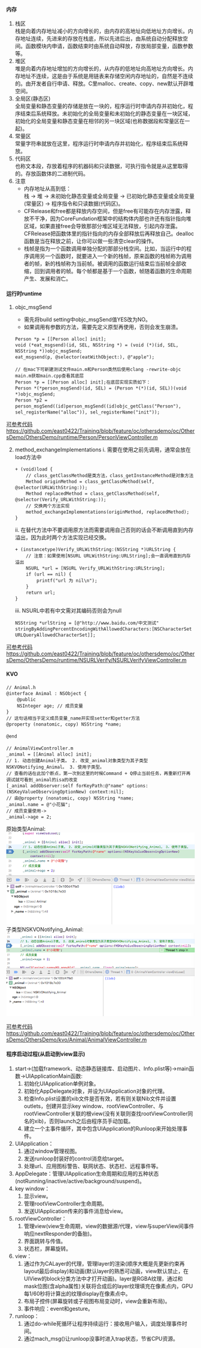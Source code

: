 #### 内存
1. 栈区  
	栈是向着内存地址减小的方向增长的，由内存的高地址向低地址方向增长。内存地址连续，先进来的存放在栈底，所以先进后出，由系统自动分配释放空间。函数模块内申请，函数结束时由系统自动释放，存放局部变量，函数参数等。  
2. 堆区  
	堆是向着内存地址增加的方向增长的，从内存的低地址向高地址方向增长。内存地址不连续，这是由于系统是用链表来存储空闲内存地址的，自然是不连续的。由开发者自行申请、释放。C里malloc、create、copy、new默认开辟堆空间。
3. 全局区(静态区)  
	全局变量和静态变量的存储是放在一块的，程序运行时申请内存并初始化，程序结束后系统释放。未初始化的全局变量和未初始化的静态变量在一块区域，初始化的全局变量和静态变量在相邻的另一块区域(也称数据段和常量区在一起)。
4. 常量区  
	常量字符串就放在这里，程序运行时申请内存并初始化，程序结束后系统释放。
5. 代码区  
 	也称文本段，存放着程序的机器码和只读数据，可执行指令就是从这里取得的。存放函数体的二进制代码。  
6. 注意
	* 内存地址从高到低：  
	 	栈 -> 堆 -> 未初始化静态变量或全局变量 -> 已初始化静态变量或全局变量(常量区) -> 程序指令和只读数据(代码区)。
	* CFRelease和free都是释放内存空间，但是free有可能存在内存泄露，释放不干净，因为CoreFundation框架中的结构体内部也许还有指针指向堆区域，如果直接free会导致那部分堆区域无法释放，引起内存泄露。CFRelease把函数体里的指针指向的内存全部释放后再释放自己。dealloc函数是当在释放之前，让你可以做一些清空clear的操作。 
	* 栈帧是指为一个函数调用单独分配的那部分栈空间。比如，当运行中的程序调用另一个函数时，就要进入一个新的栈帧，原来函数的栈帧称为调用者的帧，新的栈帧称为当前帧。被调用的函数运行结束后当前帧全部收缩，回到调用者的帧。每个帧都是基于一个函数，帧随着函数的生命周期产生、发展和消亡。  


#### 运行时runtime
1. objc_msgSend
	* 需先将build setting中objc_msgSend值YES改为NO。
	* 如果调用有参数的方法，需要先定义原型再使用，否则会发生崩溃。

	```
	Person *p = [[Person alloc] init];
	void (*eat_msgsend)(id, SEL, NSString *) = (void (*)(id, SEL, NSString *))objc_msgSend;
	eat_msgsend(p, @selector(eatWithObject:), @"apple");
	
	// 在mac下可新建测试文件main.m和Person类然后使用clang -rewrite-objc main.m获取main.cpp查看其底层
	Person *p = [[Person alloc] init];在底层实现实质如下：
	Person *(*person_msgSend)(id, SEL) = (Person *(*)(id, SEL))(void *)objc_msgSend;
	Person *p2 = person_msgSend((id)person_msgSend((id)objc_getClass("Person"), sel_registerName("alloc")), sel_registerName("init"));
	```
[可参考代码https://github.com/east0422/Training/blob/feature/oc/othersdemo/oc/OthersDemo/OthersDemo/runtime/Person/PersonViewController.m](https://github.com/east0422/Training/blob/feature/oc/othersdemo/oc/OthersDemo/OthersDemo/runtime/Person/PersonViewController.m) 
 
2. method_exchangeImplementations 
	i. 需要在使用之前先调用，通常会放在load方法中

	```
	+ (void)load {  
		// class_getClassMethod是类方法，class_getInstanceMethod是对象方法
		Method originMethod = class_getClassMethod(self, @selector(URLWithString:));
		Method replacedMethod = class_getClassMethod(self, @selector(Verify_URLWithString:));
	    // 交换两个方法实现
	    method_exchangeImplementations(originMethod, replacedMethod);
	}  
	```

	ii. 在替代方法中不要调用原方法而需要调用自己否则的话会不断调用直到内存溢出，因为此时两个方法实现已经交换。

	```
	+ (instancetype)Verify_URLWithString:(NSString *)URLString {
	    // 注意：如果使用[NSURL URLWithString:URLString];会一直调用直到内存溢出
	    NSURL *url = [NSURL Verify_URLWithString:URLString];
	    if (url == nil) {
	        printf("url 为 nil\n");
	    }
	    return url;
	}
	```
	
	iii. NSURL中若有中文需对其编码否则会为null

	```
	NSString *urlString = [@"http://www.baidu.com/中文测试" stringByAddingPercentEncodingWithAllowedCharacters:[NSCharacterSet URLQueryAllowedCharacterSet]];
	```
[可参考代码https://github.com/east0422/Training/blob/feature/oc/othersdemo/oc/OthersDemo/OthersDemo/runtime/NSURLVerify/NSURLVerifyViewController.m](https://github.com/east0422/Training/blob/feature/oc/othersdemo/oc/OthersDemo/OthersDemo/runtime/NSURLVerify/NSURLVerifyViewController.m) 


#### KVO  

```
// Animal.h
@interface Animal : NSObject {
    @public
    NSInteger age; // 成员变量
}
// 这句话相当于定义成员变量_name并实现setter和getter方法
@property (nonatomic, copy) NSString *name;

@end

// AnimalViewController.m
_animal = [[Animal alloc] init];
// 1. 动态创建Animal子类。 2. 改变_animal对象类型为其子类型NSKVONotifying_Animal。 3. 使用子类型。
// 查看的话在此加个断点，第一次到这里的时候Command + Q停止当前任务，再重新打开再调试就可看到_animal的isa的改变
[_animal addObserver:self forKeyPath:@"name" options:(NSKeyValueObservingOptionNew) context:nil];
// 由@property (nonatomic, copy) NSString *name;
_animal.name = @"小花猫";
// 成员变量使用->
_animal->age = 2;
```  
原始类型Animal:  
![images/ios_Animal.png](../images/ios_Animal.png "原始类型Animal")  
子类型NSKVONotifying_Animal:  
![images/ios_NSKVONotifying_Animal.png](../images/ios_NSKVONotifying_Animal.png "子类型NSKVONotifying_Animal")

[可参考代码https://github.com/east0422/Training/blob/feature/oc/othersdemo/oc/OthersDemo/OthersDemo/kvo/Animal/AnimalViewController.m](https://github.com/east0422/Training/blob/feature/oc/othersdemo/oc/OthersDemo/OthersDemo/kvo/Animal/AnimalViewController.m)

#### 程序启动过程(从启动到view显示)
1. start->(加载framework、动态静态链接库、启动图片、Info.plist等)->main函数->UIApplicationMain函数:
	1. 初始化UIApplication单例对象。
	2. 初始化AppDelegate对象，并设为UIApplication对象的代理。
	3. 检查Info.plist设置的xib文件是否有效，若有则关联Nib文件并设置outlets，创建并显示key window、rootViewController、与rootViewController关联的根view(没有关联则查找rootViewController同名的xib)，否则launch之后由程序员手动加载。
	4. 建立一个主事件循环，其中包含UIApplication的Runloop来开始处理事件。
2. UIApplication：
	1. 通过window管理视图。
	2. 发送runloop封装好的control消息给target。
	3. 处理url、应用图标警告、联网状态、状态栏、远程事件等。
3. AppDelegate：管理UIApplication生命周期和应用的五种状态(notRunning/inactive/active/background/suspend)。
4. key window：
	1. 显示view。
	2. 管理rootViewController生命周期。
	3. 发送UIApplication传来的事件消息给view。
5. rootViewController：
	1. 管理view(view生命周期，view的数据源/代理，view与superView间事件响应nextResponder的备胎)。
	2. 界面跳转与传值。
	3. 状态栏，屏幕旋转。
6. view：
	1. 通过作为CALayer的代理，管理layer的渲染(顺序大概是先更新约束再layout最后display)和动画(默认layer的熟悉可动画，view默认禁止，在UIView的block分类方法中才打开动画)。layer是RGBA纹理，通过和mask位图(含alpha属性)关联将合成后的layer纹理填充在像素点内，GPU每1/60秒将计算出的纹理display在像素点中。
	2. 布局子控件(屏幕旋转或子视图布局变动时，view会重新布局)。
	3. 事件响应：event和gesture。
7. runloop：
	1. 通过do-while死循环让程序持续运行：接收用户输入，调度处理事件时间。
	2. 通过mach_msg()让runloop没事时进入trap状态，节省CPU资源。 
	


